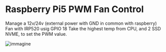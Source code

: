 # Raspberry Pi5 PWM Fan Control

Manage a 12v/24v (external power with GND in common with raspberry) Fan with IRP520 usig GPIO 18
Take the highest temp from CPU, and 2 SSD NVME, to set the PWM value.

![immagine](https://github.com/user-attachments/assets/b397c76b-bfbd-4916-a956-e86a77e3acdc)

